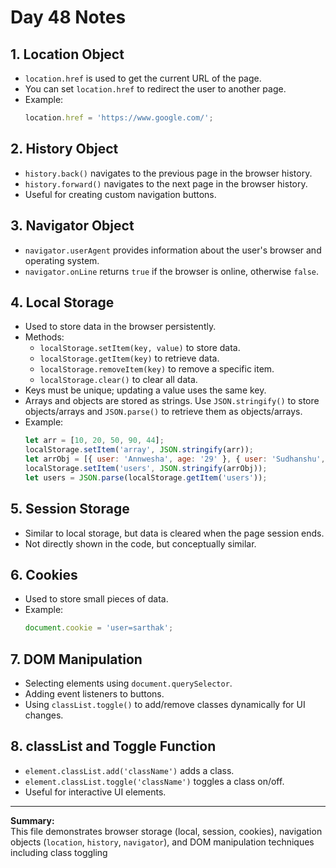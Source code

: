 # Day 48 Notes

## 1. Location Object

- `location.href` is used to get the current URL of the page.
- You can set `location.href` to redirect the user to another page.
- Example:
  ```javascript
  location.href = 'https://www.google.com/';
  ```

## 2. History Object

- `history.back()` navigates to the previous page in the browser history.
- `history.forward()` navigates to the next page in the browser history.
- Useful for creating custom navigation buttons.

## 3. Navigator Object

- `navigator.userAgent` provides information about the user's browser and operating system.
- `navigator.onLine` returns `true` if the browser is online, otherwise `false`.

## 4. Local Storage

- Used to store data in the browser persistently.
- Methods:
  - `localStorage.setItem(key, value)` to store data.
  - `localStorage.getItem(key)` to retrieve data.
  - `localStorage.removeItem(key)` to remove a specific item.
  - `localStorage.clear()` to clear all data.
- Keys must be unique; updating a value uses the same key.
- Arrays and objects are stored as strings. Use `JSON.stringify()` to store objects/arrays and `JSON.parse()` to retrieve them as objects/arrays.
- Example:
  ```javascript
  let arr = [10, 20, 50, 90, 44];
  localStorage.setItem('array', JSON.stringify(arr));
  let arrObj = [{ user: 'Annwesha', age: '29' }, { user: 'Sudhanshu', age: '21' }];
  localStorage.setItem('users', JSON.stringify(arrObj));
  let users = JSON.parse(localStorage.getItem('users'));
  ```

## 5. Session Storage

- Similar to local storage, but data is cleared when the page session ends.
- Not directly shown in the code, but conceptually similar.

## 6. Cookies

- Used to store small pieces of data.
- Example:
  ```javascript
  document.cookie = 'user=sarthak';
  ```

## 7. DOM Manipulation

- Selecting elements using `document.querySelector`.
- Adding event listeners to buttons.
- Using `classList.toggle()` to add/remove classes dynamically for UI changes.

## 8. classList and Toggle Function

- `element.classList.add('className')` adds a class.
- `element.classList.toggle('className')` toggles a class on/off.
- Useful for interactive UI elements.

---

**Summary:**  
This file demonstrates browser storage (local, session, cookies), navigation objects (`location`, `history`, `navigator`), and DOM manipulation techniques including class toggling